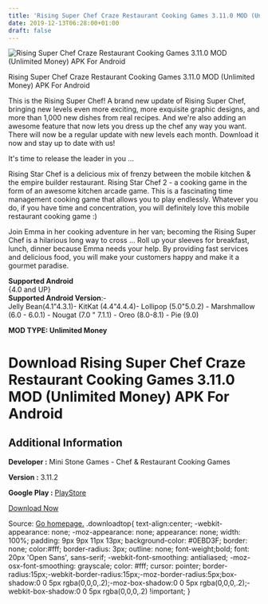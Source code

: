 ```yaml
---
title: 'Rising Super Chef Craze Restaurant Cooking Games 3.11.0 MOD (Unlimited Money) APK For Android'
date: 2019-12-13T06:28:00+01:00
draft: false
---
```


![Rising Super Chef Craze Restaurant Cooking Games 3.11.0 MOD (Unlimited Money) APK For Android](https://i2.wp.com/apkhome.net/wp-content/uploads/2019/12/Rising-Super-Chef-Craze-Restaurant-Cooking-Games.png "Rising Super Chef Craze Restaurant Cooking Games 3.11.0 MOD (Unlimited Money) APK For Android")

  

Rising Super Chef Craze Restaurant Cooking Games 3.11.0 MOD (Unlimited Money) APK For Android

This is the Rising Super Chef! A brand new update of Rising Super Chef, bringing new levels even more exciting, more exquisite graphic designs, and more than 1,000 new dishes from real recipes. And we're also adding an awesome feature that now lets you dress up the chef any way you want. There will now be a regular update with new levels each month. Download it now and stay up to date with us!

It's time to release the leader in you ...

Rising Star Chef is a delicious mix of frenzy between the mobile kitchen & the empire builder restaurant. Rising Star Chef 2 - a cooking game in the form of an awesome kitchen arcade game. This is a fascinating time management cooking game that allows you to play endlessly. Whatever you do, if you have time and concentration, you will definitely love this mobile restaurant cooking game :)

Join Emma in her cooking adventure in her van; becoming the Rising Super Chef is a hilarious long way to cross ... Roll up your sleeves for breakfast, lunch, dinner because Emma needs your help. By providing fast services and delicious food, you will make your customers happy and make it a gourmet paradise.

**Supported Android**  
{4.0 and UP}  
**Supported Android Version**:-  
Jelly Bean(4.1"4.3.1)- KitKat (4.4"4.4.4)- Lollipop (5.0"5.0.2) - Marshmallow (6.0 - 6.0.1) - Nougat (7.0 " 7.1.1) - Oreo (8.0-8.1) - Pie (9.0)

**MOD TYPE: Unlimited Money**

Download Rising Super Chef Craze Restaurant Cooking Games 3.11.0 MOD (Unlimited Money) APK For Android
======================================================================================================

Additional Information
----------------------

**Developer :** Mini Stone Games - Chef & Restaurant Cooking Games

**Version :** 3.11.2

**Google Play :** [PlayStore](https://play.google.com/store/apps/details?id=com.ministone.game.risingsuperchef2)

  

[Download Now](https://store4app.co/post/rising-super-chef-craze-restaurant-cooking-games-3-11-0-mod-unlimited-money-apk-for-android_1575991378)

  
Source: [Go homepage.](https://store4app.co/post/rising-super-chef-craze-restaurant-cooking-games-3-11-0-mod-unlimited-money-apk-for-android_1575991378) .downloadtop{ text-align:center; -webkit-appearance: none; -moz-appearance: none; appearance: none; width: 100%; padding: 9px 9px 11px 13px; background-color: #0EBD3F; border: none; color:#fff; border-radius: 3px; outline: none; font-weight;bold; font: 20px 'Open Sans', sans-serif; -webkit-font-smoothing: antialiased; -moz-osx-font-smoothing: grayscale; color: #fff; cursor: pointer; border-radius:15px;-webkit-border-radius:15px;-moz-border-radius:5px;box-shadow:0 0 5px rgba(0,0,0,.2);-moz-box-shadow:0 0 5px rgba(0,0,0,.2);-webkit-box-shadow:0 0 5px rgba(0,0,0,.2) !important; }
